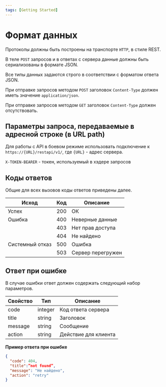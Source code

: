 ```yaml
---
tags: [Getting Started]
---
```


# Формат данных
Протоколы должны быть построены на транспорте `HTTP`, в стиле REST. 

В теле `POST` запросов и в ответах с сервера данные должны быть сериализованы в формате JSON.

Все типы данных задаются строго в соответствии с форматом ответа JSON.

При отправке запросов методом `POST` заголовок `Content-Type` должен иметь значение `application/json`.

При отправке запросов методом `GET` заголовок `Content-Type` должен отсутствовать.

## Параметры запроса, передаваемые в адресной строке (в URL path)
Для работы с API в боевом режиме использовать подключение к `https://{URL}/restapi/v1/`, где `{URL}` - адрес сервера.

`X-TOKEN-BEARER` - токен, используемый в хэдере запросов

## Коды ответов
Общие для всех вызовов коды ответов приведены далее.

Исход | Код | Описание
---------|----------|---------
Успех | 200 | ОК
Ошибка| 400 | Неверные данные
|| 403 | Нет прав доступа
|| 404 | Не найдено
Системный отказ| 500 | Ошибка
|| 503 | Сервер перегружен

## Ответ при ошибке
В случае ошибки ответ должен содержать следующий набор параметров.

Свойство | Тип | Описание
---------|----------|---------
code | integer | Код ответа сервера
title | string | Заголовок
message | string | Сообщение
action | string | Действие для клиента

**Пример ответа при ошибке**

```json
{
  "code": 404,
  "title":”not found”,
  "message": "Не найдено",
  "action": "retry"
}
```